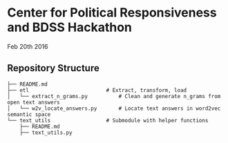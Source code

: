 # Center for Political Responsiveness and BDSS Hackathon

Feb 20th 2016




## Repository Structure

```
├── README.md
├── etl                         # Extract, transform, load 
│   └── extract_n_grams.py          # Clean and generate n_grams from open text answers
│   └── w2v_locate_answers.py       # Locate text answers in word2vec semantic space 
└── text_utils                  # Submodule with helper functions
    ├── README.md
    ├── text_utils.py
```
